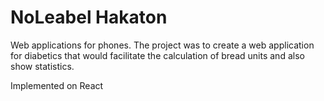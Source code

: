 # NoLeabel Hakaton

Web applications for phones.
The project was to create a web application for diabetics that would facilitate the calculation of bread units and also show statistics.

Implemented on React


